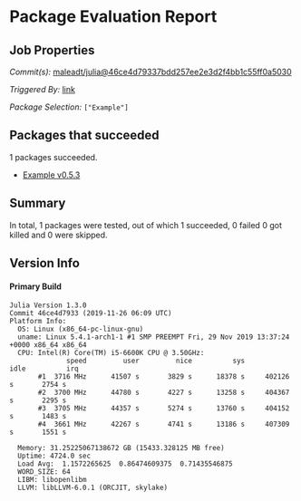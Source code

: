 # Package Evaluation Report

## Job Properties

*Commit(s):* [maleadt/julia@46ce4d79337bdd257ee2e3d2f4bb1c55ff0a5030](https://github.com/maleadt/julia/commit/46ce4d79337bdd257ee2e3d2f4bb1c55ff0a5030)

*Triggered By:* [link](https://www.test.com)

*Package Selection:* `["Example"]`

## Packages that succeeded

1 packages succeeded.
- [Example v0.5.3](logs/Example/1.3.0.log)

## Summary

In total, 1 packages were tested, out of which 1 succeeded, 0 failed 0 got killed and 0 were skipped.


## Version Info

#### Primary Build

```
Julia Version 1.3.0
Commit 46ce4d7933 (2019-11-26 06:09 UTC)
Platform Info:
  OS: Linux (x86_64-pc-linux-gnu)
  uname: Linux 5.4.1-arch1-1 #1 SMP PREEMPT Fri, 29 Nov 2019 13:37:24 +0000 x86_64 x86_64
  CPU: Intel(R) Core(TM) i5-6600K CPU @ 3.50GHz: 
              speed         user         nice          sys         idle          irq
       #1  3716 MHz      41507 s       3829 s      18378 s     402126 s       2754 s
       #2  3700 MHz      44780 s       4227 s      13258 s     404367 s       2295 s
       #3  3705 MHz      44357 s       5274 s      13760 s     404152 s       1483 s
       #4  3661 MHz      42267 s       4741 s      13186 s     407309 s       1551 s
       
  Memory: 31.25225067138672 GB (15433.328125 MB free)
  Uptime: 4724.0 sec
  Load Avg:  1.1572265625  0.86474609375  0.71435546875
  WORD_SIZE: 64
  LIBM: libopenlibm
  LLVM: libLLVM-6.0.1 (ORCJIT, skylake)

```
<!-- Generated on 2019-12-06T09:08:45.999 -->
